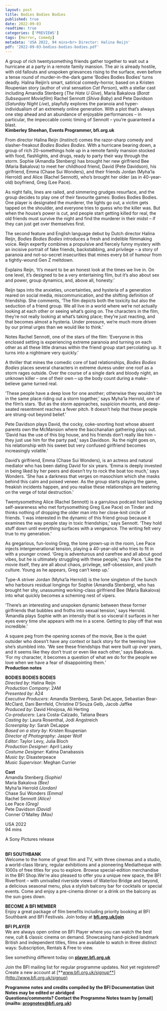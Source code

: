 ```yaml
---
layout: post
title: Bodies Bodies Bodies
published: true
date: 2022-09-03
readtime: true
categories: ['PREVIEWS']
tags: [Horror, Comedy]
metadata: 'USA 2022, 94 mins<br> Director: Halina Reijn'
pdf: '2022-09-03-bodies-bodies-bodies.pdf'
---
```


A group of rich twentysomething friends gather together to wait out a hurricane at a party in a remote family mansion. The air is already hostile, with old fallouts and unspoken grievances rising to the surface, even before a tense round of murder-in-the-dark game ‘Bodies Bodies Bodies’ turns deadly. Halina Reijin’s smart, satirical comedy-horror, based on a Kristen Roupenian story (author of viral sensation _Cat Person_), with a stellar cast including Amandla Stenberg (_The Hate U Give_), Maria Bakalova (_Borat Subsequent Moviefilm_) Rachel Sennott (_Shiva Baby_) and Pete Davidson (_Saturday Night Live_), playfully explores the paranoia and hyper-individualism of an extremely online generation. With a plot that’s always one step ahead and an abundance of enjoyable performances – in particular, the impeccable comic timing of Sennott – you’re guaranteed a blast.  
**Kimberley Sheehan, Events Programmer, bfi.org.uk**  

From director Halina Reijn (_Instinct_) comes the razor-sharp comedy and slasher-freakout _Bodies Bodies Bodies_. With a hurricane bearing down, a group of rich 20-somethings hole up in a remote family mansion stocked with food, flashlights, and drugs, ready to party their way through the storm. Sophie (Amandla Stenberg) has brought her new girlfriend Bee (Maria Bakalova) to meet her childhood friend, David (Pete Davidson), his girlfriend, Emma (Chase Sui Wonders), and their friends Jordan (Myha’la Herrold) and Alice (Rachel Sennott), who’s brought her older (as in 40-year-old) boyfriend, Greg (Lee Pace).

As night falls, lines are railed, and simmering grudges resurface, and the group decides to play one of their favourite games: Bodies Bodies Bodies. One player is designated the murderer, the lights go out, a victim gets tapped on the shoulder, and everyone tries to guess who the killer was. But when the house’s power is cut, and people start getting killed for real, the old friends must survive the night and find the murderer in their midst­ – if they can just get over themselves first.

The second feature and English language debut by Dutch director Halina Reijn, _Bodies Bodies Bodies_ introduces a fresh and indelible filmmaking voice. Reijn expertly combines a propulsive and fiercely funny mystery with an incisive portrait of fake friends, backstabbing, and privilege – a story of paranoia and not-so-secret insecurities that mines every bit of humour from a tightly-wound Gen Z meltdown.

Explains Reijn, ‘It’s meant to be an honest look at the times we live in. On one level, it’s designed to be a very entertaining film, but it’s also about sex and power, group dynamics, and, above all, honesty.’

Reijn taps into the anxieties, uncertainties, and hysteria of a generation reared on social media, miscommunication, and the shifting definition of friendship. She comments, ‘The film depicts both the toxicity but also the seduction of a friend group. We all live in a world where we’re not actually looking at each other or seeing what’s going on. The characters in the film, they’re not really looking at what’s taking place; they’re just reacting, and that becomes almost a hysteria. Under pressure, we’re much more driven by our primal urges than we would like to think.’

Notes Rachel Sennott, one of the stars of the film: ‘Everyone in this enclosed setting is experiencing extreme paranoia and turning on each other as all these little dramas within the friend group start percolating up. It turns into a nightmare very quickly.’

A thriller that mines the comedic core of bad relationships, _Bodies Bodies Bodies_ places several characters in extreme duress under one roof as a storm rages outside. Over the course of a single dark and bloody night, an unknown killer – one of their own – up the body count during a make-believe game turned real.

‘These people have a deep love for one another; otherwise they wouldn’t be in the same place riding out a storm together,’ says Myha’la Herrold, one of the film’s stars. ‘But as the storm approaches, suspicion mounts, and deep-seated resentment reaches a fever pitch. It doesn’t help that these people are strung-out beyond belief.’

Pete Davidson plays David, the cocky, coke-snorting host whose absent parents own the McMansion where the bacchanalian gathering plays out. ‘David has the use of this big house, and his friends don’t really like him – they just use him for the party pad,’ says Davidson. ‘As the night goes on, his relationship with his sweet but very confused girlfriend becomes increasingly volatile.’

David’s girlfriend, Emma (Chase Sui Wonders), is an actress and natural mediator who has been dating David for six years. ‘Emma is deeply invested in being liked by her peers and doesn’t try to rock the boat too much,’ says Wonders. ‘She has a darkness that verges on masochism which she masks behind this calm and poised veneer. As the group starts playing the game, freakish incidents happen, and you realise these relationships are teetering on the verge of total destruction.’

Twentysomething Alice (Rachel Sennott) is a garrulous podcast host lacking self-awareness who met fortysomething Greg (Lee Pace) on Tinder and thinks nothing of dropping the older man into her close-knit circle of friends. ‘I was interested in the dynamic of this friend group because it examines the way people stay in toxic friendships,’ says Sennott. ‘They hold stuff down until everything surfaces with a vengeance. The writing felt very true to my generation.’

As gregarious, fun-loving Greg, the lone grown-up in the room, Lee Pace injects intergenerational tension, playing a 40-year-old who tries to fit in with a younger crowd. ‘Greg is adventurous and carefree and all about good vibes, but he is ultimately struggling with these people,’ says Pace. ‘Like the movie itself, they are all about chaos, privilege, self-obsession, and youth culture. Young as he appears, Greg can’t keep up.’

Type-A striver Jordan (Myha’la Herrold) is the lone singleton of the bunch who harbours residual longings for Sophie (Amandla Stenberg), who has brought her shy, unassuming working-class girlfriend Bee (Maria Bakalova) into what quickly becomes a scheming nest of vipers.

‘There’s an interesting and unspoken dynamic between these former girlfriends that bubbles and froths into sexual tension,’ says Herrold. ‘Amandla plays Sophie with an intensity that is so visceral it surfaces in her eyes every time she appears with me in a scene. Getting to play off that was incredible.’

A square peg from the opening scenes of the movie, Bee is the quiet outsider who doesn’t have any context or back story for the teeming hive she’s stumbled into. ‘We see these friendships that were built up over years, and it seems like they don’t trust or even like each other,’ says Bakalova. ‘For my character, it becomes a question of what we do for the people we love when we have a fear of disappointing them.’  
**Production notes**  

**BODIES BODIES BODIES**  
_Directed by_: Halina Reijn  
_Production Company_: 2AM  
_Presented by_: A24  
_Executive Producers_: Amandla Stenberg, Sarah DeLappe,
Sebastian Bear-McClard, Dani Bernfeld, Christine D’Souza Gelb, Jacob Jaffke  
_Produced by_: David Hinojosa, Ali Herting  
_Co-producers_: Lara Costa-Calzado, Tatiana Bears  
_Casting by_: Laura Rosenthal, Jodi Angstreich  
_Screenplay by_: Sarah DeLappe  
_Based on a story by_: Kristen Roupenian  
_Director of Photography_: Jasper Wolf  
_Editor_: Taylor Levy, Julia Bloch  
_Production Designer_: April Lasky  
_Costume Designer_: Katina Danabassis  
_Music by_: Disasterpeace  
_Music Supervisor_: Meghan Currier  

**Cast**  
Amandla Stenberg _(Sophie)_  
Maria Bakalova _(Bee)_  
Myha’la Herrold _(Jordan)_  
Chase Sui Wonders _(Emma)_  
Rachel Sennott _(Alice)_  
Lee Pace _(Greg)_  
Pete Davidson _(David)_  
Conner O’Malley _(Max)_  

USA 2022  
94 mins  

A Sony Pictures release  
<br>

**BFI SOUTHBANK**  
Welcome to the home of great film and TV, with three cinemas and a studio, a world-class library, regular exhibitions and a pioneering Mediatheque with 1000s of free titles for you to explore. Browse special-edition merchandise in the BFI Shop.We&#39;re also pleased to offer you a unique new space, the BFI Riverfront – with unrivalled riverside views of Waterloo Bridge and beyond, a delicious seasonal menu, plus a stylish balcony bar for cocktails or special events. Come and enjoy a pre-cinema dinner or a drink on the balcony as the sun goes down.  

**BECOME A BFI MEMBER**  
Enjoy a great package of film benefits including priority booking at BFI Southbank and BFI Festivals. Join today at [**bfi.org.uk/join**](http://www.bfi.org.uk/join)  

**BFI PLAYER**  
 We are always open online on BFI Player where you can watch the best new, cult &amp; classic cinema on demand. Showcasing hand-picked landmark British and independent titles, films are available to watch in three distinct ways: Subscription, Rentals &amp; Free to view.  

See something different today on [**player.bfi.org.uk**](https://player.bfi.org.uk)  

Join the BFI mailing list for regular programme updates. Not yet registered? Create a new account at [**www.bfi.org.uk/signup**](http://www.bfi.org.uk/signup)

**Programme notes and credits compiled by the BFI Documentation Unit  
Notes may be edited or abridged  
Questions/comments? Contact the Programme Notes team by [email](mailto: prognotes@bfi.org.uk)**

